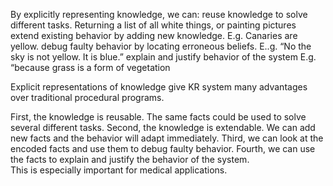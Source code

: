 ﻿By explicitly representing knowledge, we can:
reuse knowledge to solve different tasks.
Returning a list of all white things, or painting pictures
extend existing behavior by adding new knowledge.
E.g. Canaries are yellow.
debug faulty behavior by locating erroneous beliefs.
E..g. “No the sky is not yellow. It is blue.”
explain and justify behavior of the system
E.g. “because grass is a form of vegetation

Explicit representations of knowledge give KR system many advantages over traditional procedural programs.

First, the knowledge is reusable. The same facts could be used to solve several different tasks.
Second, the knowledge is extendable. We can add new facts and the behavior will adapt immediately.
Third, we can look at the encoded facts and use them to debug faulty behavior.
Fourth, we can use the facts to explain and justify the behavior of the system.  
This is especially important for medical applications.